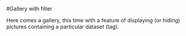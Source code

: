#Gallery with filter

Here comes a gallery, this time with a feature of displaying (or hiding) pictures containing a particular dataset (tag).
